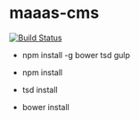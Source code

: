 # maaas-cms
[![Build Status](https://magnum.travis-ci.com/MethodenMann/maaas-cms.svg?token=6vDPnmZX2D8idToPpScx&branch=master)](https://magnum.travis-ci.com/MethodenMann/maaas-cms)

* npm install -g bower tsd gulp


* npm install
* tsd install
* bower install
